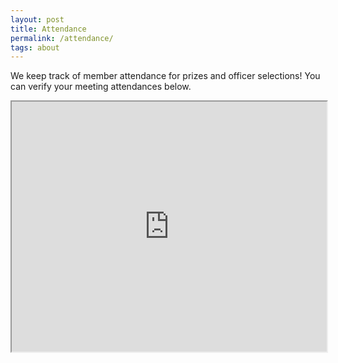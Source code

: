 ```yaml
---
layout: post
title: Attendance
permalink: /attendance/
tags: about
---
```


We keep track of member attendance for prizes and officer selections! You can verify your meeting attendances below.

<iframe style="width: 100%; height: 400px" src="https://docs.google.com/spreadsheets/d/e/2PACX-1vS_3FjSMyJP6PA-o8Hrto--BIcBEfKro4juDA5e32Aj5dB1sSbCKkbEn9v_p-o85-GyDS_1OjNX-BVs/pubhtml?gid=0&amp;single=true&amp;widget=true&amp;headers=false"></iframe>
